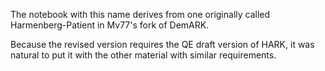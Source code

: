 The notebook with this name derives from one originally called Harmenberg-Patient in Mv77's fork of DemARK.

Because the revised version requires the QE draft version of HARK, it was natural to put it with the other material with similar requirements.

